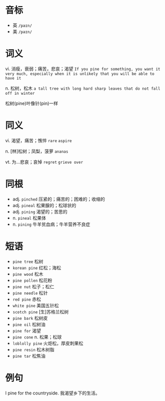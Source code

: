 # 音标

- 英 `/paɪn/`
- 美 `/paɪn/`

# 词义

vi. 消瘦，衰弱；痛苦，悲哀；渴望
`If you pine for something, you want it very much, especially when it is unlikely that you will be able to have it`

n. 松树，松木
`a tall tree with long hard sharp leaves that do not fall off in winter`



松树(pine)叶像针(pin)一样

# 同义

vi. 渴望，痛苦；憔悴
`rare` `aspire`

n. [林]松树；凤梨，菠萝
`ananas`

vt. 为…悲哀；哀悼
`regret` `grieve over`

# 同根

- adj. `pinched` 压紧的；痛苦的；困难的；收缩的
- adj. `pineal` 松果腺的；松球状的
- adj. `pining` 渴望的；苦思的
- n. `pineal` 松果体
- n. `pining` 牛羊贫血病；牛羊营养不良症

# 短语

- `pine tree` 松树
- `korean pine` 红松；海松
- `pine wood` 松木
- `pine pollen` 松花粉
- `pine nut` 松子；松仁
- `pine needle` 松针
- `red pine` 赤松
- `white pine` 美国五针松
- `scotch pine` [生]苏格兰松树
- `pine bark` 松树皮
- `pine oil` 松树油
- `pine for` 渴望
- `pine cone` n. 松果；松球
- `loblolly pine` 火炬松，厚皮刺果松
- `pine resin` 松木树脂
- `pine tar` 松焦油

# 例句

I pine for the countryside.
我渴望乡下的生活。


